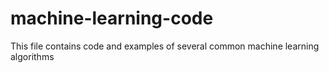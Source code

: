# machine-learning-code
This file contains code and examples of several common machine learning algorithms
